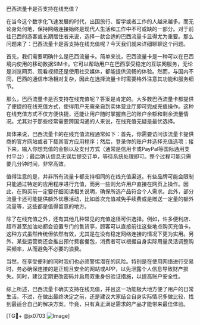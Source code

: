 巴西流量卡是否支持在线充值？

在当今这个数字化飞速发展的时代，出国旅行、留学或者工作的人越来越多。而无论身处何地，保持网络连接始终是现代人生活和工作中不可或缺的一部分。对于前往巴西的游客或长期居住者来说，选择一款合适的巴西流量卡显得尤为重要。那么问题来了：巴西流量卡是否支持在线充值呢？今天我们就来详细聊聊这个问题。

首先，我们需要明确什么是巴西流量卡。简单来说，巴西流量卡是一种可以在巴西境内使用的移动数据SIM卡。它可以帮助用户在巴西享受稳定的互联网服务，无论是浏览网页、观看视频还是使用社交媒体，都能提供流畅的体验。然而，与国内不同，巴西的通信市场相对复杂，因此在选择流量卡时需要格外注意其功能和服务细节。

那么，巴西流量卡是否支持在线充值呢？答案是肯定的。大多数巴西流量卡都提供了便捷的在线充值方式，使得用户无需亲自到实体营业厅即可完成充值操作。这种在线充值方式不仅方便快捷，还能让用户随时掌握自己的账户余额和剩余流量情况。尤其对于那些经常需要跨国沟通的人来说，在线充值无疑是最优选择。

具体来说，巴西流量卡的在线充值流程通常如下：首先，你需要访问该流量卡提供商的官方网站或者下载其官方应用程序；然后，登录你的账户并选择充值选项；接下来，输入你想充值的金额以及支付方式（通常是信用卡或PayPal等国际通用支付平台）；最后确认信息无误后提交订单，等待系统处理即可。整个过程可能只需要几分钟时间，非常高效。

值得注意的是，并非所有流量卡都支持相同的在线充值渠道。有些品牌可能会限制只能通过特定的应用程序进行充值，而另一些则允许用户直接在网页上操作。因此，在购买前一定要仔细阅读相关说明，确保所选产品符合个人需求。此外，部分流量卡还可能提供额外优惠活动，比如首次充值减免手续费或是赠送一定量的额外流量等，这些都是值得留意的地方。

除了在线充值之外，还有其他几种常见的充值途径可供选择。例如，许多便利店、超市甚至加油站都会设置专门的售货亭，顾客可以直接前往这些地点购买充值卡。这种方式虽然传统但依然有效，尤其是在没有稳定网络连接的情况下更为实用。另外，某些运营商还会推出预付费套餐包，消费者可以根据自身实际用量灵活调整购买频率，从而避免不必要的浪费。

当然，在享受便利的同时我们也必须警惕潜在的风险。特别是在使用网络进行交易时，务必确保连接的是正规且安全的网站或APP，以免泄露个人信息导致财产损失。同时，建议定期更改密码并启用双重身份验证措施，以提高账户安全性。

综上所述，巴西流量卡确实支持在线充值，并且这一功能极大地方便了用户的日常生活。不过，在做出最终决定之前，还是建议大家结合自身实际情况多做比较，找到最适合自己的解决方案。毕竟，只有真正满足需求的产品才能带来最佳体验。

[TG💪+ @jx0703 ![Image](https://github.com/user-attachments/assets/dbca1d08-cadb-493c-b0ec-ad6f7a83f270)]